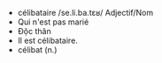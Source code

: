 - célibataire	/se.li.ba.tɛʁ/	Adjectif/Nom	
- Qui n'est pas marié	
- Độc thân	
- Il est célibataire.	
- célibat (n.)